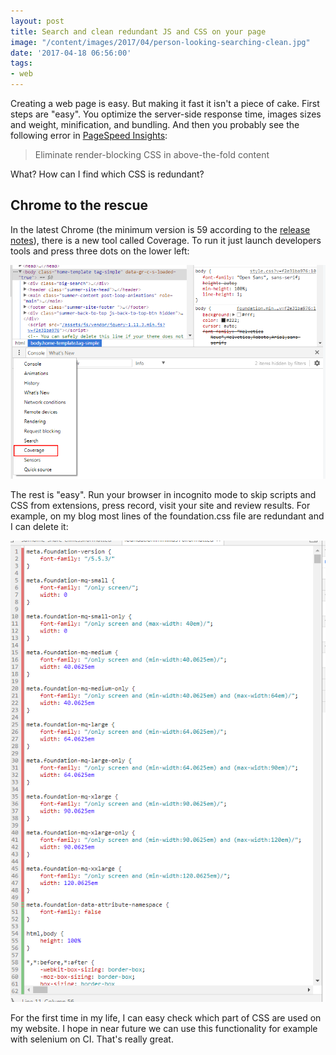 ```yaml
---
layout: post
title: Search and clean redundant JS and CSS on your page
image: "/content/images/2017/04/person-looking-searching-clean.jpg"
date: '2017-04-18 06:56:00'
tags:
- web
---
```


Creating a web page is easy. But making it fast it isn't a piece of cake. First steps are "easy". You optimize the server-side response time, images sizes and weight, minification, and bundling. And then you probably see the following error in [PageSpeed Insights](https://developers.google.com/speed/pagespeed/insights/):

>Eliminate render-blocking CSS in above-the-fold content

What? How can I find which CSS is redundant?

## Chrome to the rescue
In the latest Chrome (the minimum version is 59 according to the [release notes](https://developers.google.com/web/updates/2017/04/devtools-release-notes)), there is a new tool called Coverage. To run it just launch developers tools and press three dots on the lower left:

![](/content/images/2017/04/chrome-coverage-1.png)

The rest is "easy". Run your browser in incognito mode to skip scripts and CSS from extensions, press record, visit your site and review results. For example, on my blog most lines of the foundation.css file are redundant and I can delete it:

![](/content/images/2017/04/chrome-coverage-2.png)

For the first time in my life, I can easy check which part of CSS are used on my website. I hope in near future we can use this functionality for example with selenium on CI. That's really great.